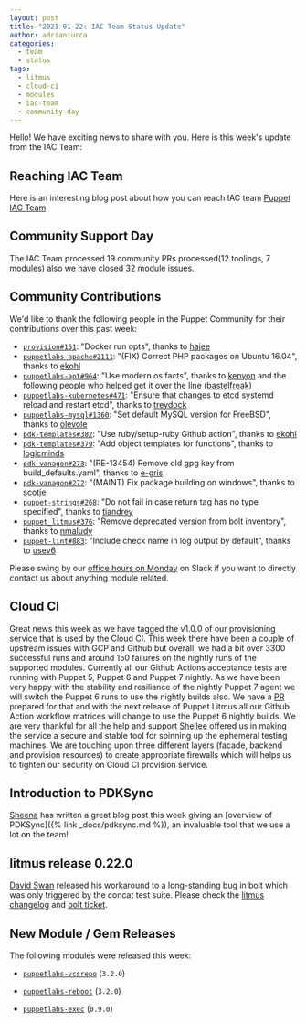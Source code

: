```yaml
---
layout: post
title: "2021-01-22: IAC Team Status Update"
author: adrianiurca
categories:
  - team
  - status
tags:
  - litmus
  - cloud-ci
  - modules
  - iac-team
  - community-day
---
```


Hello! We have exciting news to share with you.
Here is this week's update from the IAC Team:

## Reaching IAC Team

Here is an interesting blog post about how you can reach IAC team [Puppet IAC Team](https://puppetlabs.github.io/iac/team/2021/01/20/reaching-out.html)

## Community Support Day

The IAC Team processed 19 community PRs processed(12 toolings, 7 modules) also we have closed 32 module issues.

## Community Contributions

We'd like to thank the following people in the Puppet Community for their contributions over this past week:

- [`provision#151`][provision-pr-151]: "Docker run opts", thanks to [hajee][hajee]
- [`puppetlabs-apache#2111`][puppetlabs-apache-pr-2111]: "(FIX) Correct PHP packages on Ubuntu 16.04", thanks to [ekohl][ekohl]
- [`puppetlabs-apt#964`][puppetlabs-apt-pr-964]: "Use modern os facts", thanks to [kenyon][kenyon] and the following people who helped get it over the line ([bastelfreak][bastelfreak])
- [`puppetlabs-kubernetes#471`][puppetlabs-kubernetes-pr-471]: "Ensure that changes to etcd systemd reload and restart etcd", thanks to [treydock][treydock]
- [`puppetlabs-mysql#1360`][puppetlabs-mysql-pr-1360]: "Set default MySQL version for FreeBSD", thanks to [olevole][olevole]
- [`pdk-templates#382`][pdk-templates-pr-382]: "Use ruby/setup-ruby Github action", thanks to [ekohl][ekohl]
- [`pdk-templates#379`][pdk-templates-pr-379]: "Add object templates for functions", thanks to [logicminds][logicminds]
- [`pdk-vanagon#273`][pdk-vanagon-pr-273]: "(RE-13454) Remove old gpg key from build_defaults.yaml", thanks to [e-gris][e-gris]
- [`pdk-vanagon#272`][pdk-vanagon-pr-272]: "(MAINT) Fix package building on windows", thanks to [scotje][scotje]
- [`puppet-strings#268`][puppet-strings-pr-268]: "Do not fail in case return tag has no type specified", thanks to [tiandrey][tiandrey]
- [`puppet_litmus#376`][puppet_litmus-pr-376]: "Remove deprecated version from bolt inventory", thanks to [nmaludy][nmaludy]
- [`puppet-lint#883`][puppet-lint-pr-883]: "Include check name in log output by default", thanks to [usev6][usev6]

Please swing by our [office hours on Monday](https://puppet.com/community/office-hours/) on Slack if you want to directly contact us about anything module related.

## Cloud CI

Great news this week as we have tagged the v1.0.0 of our provisioning service that is used by the Cloud CI.
This week there have been a couple of upstream issues with GCP and Github but overall, we had a bit over 3300 successful runs and around 150 failures on the nightly runs of the supported modules.
Currently all our Github Actions acceptance tests are running with Puppet 5, Puppet 6 and Puppet 7 nightly. As we have been very happy with the stability and resiliance of the nightly Puppet 7 agent we will switch the Puppet 6 runs to use the nightly builds also. We have a [PR](https://github.com/puppetlabs/puppet_litmus/pull/373) prepared for that and with the next release of Puppet Litmus all our Github Action workflow matrices will change to use the Puppet 6 nightly builds.
We are very thankful for all the help and support [Shellee](https://github.com/pup-shellee) offered us in making the service a secure and stable tool for spinning up the ephemeral testing machines.
We are touching upon three different layers (facade, backend and provision resources) to create appropriate firewalls which will helps us to tighten our security on Cloud CI provision service.

## Introduction to PDKSync

[Sheena][sheena] has written a great blog post this week giving an [overview of PDKSync]({% link _docs/pdksync.md %}), an invaluable tool that we use a lot on the team!

## litmus release 0.22.0

[David Swan][davidswan] released his workaround to a long-standing bug in bolt which was only triggered by the concat test suite.
Please check the [litmus changelog](https://github.com/puppetlabs/puppet_litmus/blob/main/CHANGELOG.md) and [bolt ticket](https://tickets.puppetlabs.com/browse/BOLT-1535).

## New Module / Gem Releases

The following modules were released this week:

- [`puppetlabs-vcsrepo`][puppetlabs-vcsrepo] (`3.2.0`)
- [`puppetlabs-reboot`][puppetlabs-reboot] (`3.2.0`)
- [`puppetlabs-exec`][puppetlabs-exec] (`0.9.0`)

  [puppetlabs-vcsrepo]: https://github.com/puppetlabs/puppetlabs-vcsrepo
  [puppetlabs-reboot]: https://github.com/puppetlabs/puppetlabs-reboot
  [puppetlabs-exec]: https://github.com/puppetlabs/puppetlabs-exec
  [provision-pr-151]: https://github.com/puppetlabs/provision/pull/151
  [hajee]: https://github.com/hajee
  [puppetlabs-apache-pr-2111]: https://github.com/puppetlabs/puppetlabs-apache/pull/2111
  [ekohl]: https://github.com/ekohl
  [puppetlabs-apt-pr-964]: https://github.com/puppetlabs/puppetlabs-apt/pull/964
  [kenyon]: https://github.com/kenyon
  [bastelfreak]: https://github.com/bastelfreak
  [puppetlabs-kubernetes-pr-471]: https://github.com/puppetlabs/puppetlabs-kubernetes/pull/471
  [treydock]: https://github.com/treydock
  [puppetlabs-mysql-pr-1360]: https://github.com/puppetlabs/puppetlabs-mysql/pull/1360
  [olevole]: https://github.com/olevole
  [pdk-templates-pr-382]: https://github.com/puppetlabs/pdk-templates/pull/382
  [pdk-templates-pr-379]: https://github.com/puppetlabs/pdk-templates/pull/379
  [logicminds]: https://github.com/logicminds
  [pdk-vanagon-pr-273]: https://github.com/puppetlabs/pdk-vanagon/pull/273
  [e-gris]: https://github.com/e-gris
  [pdk-vanagon-pr-272]: https://github.com/puppetlabs/pdk-vanagon/pull/272
  [scotje]: https://github.com/scotje
  [puppet-strings-pr-268]: https://github.com/puppetlabs/puppet-strings/pull/268
  [tiandrey]: https://github.com/tiandrey
  [puppet_litmus-pr-376]: https://github.com/puppetlabs/puppet_litmus/pull/376
  [nmaludy]: https://github.com/nmaludy
  [puppet-lint-pr-883]: https://github.com/rodjek/puppet-lint/pull/883
  [usev6]: https://github.com/usev6
  [adrian]: https://github.com/adrianiurca
  [ben]: https://github.com/binford2k
  [ciaran]: https://github.com/sanfrancrisko
  [daiana]: https://github.com/daianamezdrea
  [danny]: https://github.com/carabasdaniel
  [davidschmitt]: https://github.com/DavidS
  [davidswan]: https://github.com/david22swan
  [disha]: https://github.com/Disha-maker
  [lore]: https://github.com/lionce
  [michael]: https://github.com/michaeltlombardi
  [paula]: https://github.com/pmcmaw
  [sheena]: https://github.com/sheenaajay
  [supported modules]: https://puppetlabs.github.io/iac/modules/
  [tp]: https://github.com/tphoney
  [tools]: https://puppetlabs.github.io/iac/tools/

